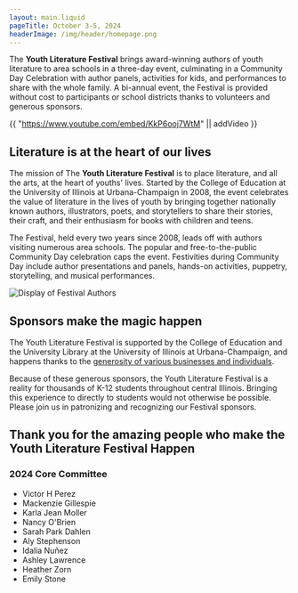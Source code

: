 ```yaml
---
layout: main.liquid
pageTitle: October 3-5, 2024
headerImage: /img/header/homepage.png
---
```

The **Youth Literature Festival** brings award-winning authors of youth literature to area schools in a three-day event, culminating in a Community Day Celebration with author panels, activities for kids, and performances to share with the whole family. A bi-annual event, the Festival is provided without cost to participants or school districts thanks to volunteers and generous sponsors.  


{{ "https://www.youtube.com/embed/KkP6ooj7WtM" || addVideo }}


## Literature is at the heart of our lives

The mission of The **Youth Literature Festival** is to place literature, and all the arts, at the heart of youths' lives. Started by the College of Education at the University of Illinois at Urbana-Champaign in 2008, the event celebrates the value of literature in the lives of youth by bringing together nationally known authors, illustrators, poets, and storytellers to share their stories, their craft, and their enthusiasm for books with children and teens.

The Festival, held every two years since 2008, leads off with authors visiting numerous area schools. The popular and free-to-the-public Community Day celebration caps the event. Festivities during Community Day include author presentations and panels, hands-on activities, puppetry, storytelling, and musical performances.

![Display of Festival Authors](/img/home/dsc_0106.jpg)

## Sponsors make the magic happen

The Youth Literature Festival is supported by the College of Education and the University Library at the University of Illinois at Urbana-Champaign, and happens thanks to the [generosity of various businesses and individuals](/sponsors/index.html).

Because of these generous sponsors, the Youth Literature Festival is a reality for thousands of K-12 students throughout central Illinois. Bringing this experience to directly to students would not otherwise be possible. Please join us in patronizing and recognizing our Festival sponsors.

## Thank you for the amazing people who make the Youth Literature Festival Happen

### 2024 Core Committee

* Victor H Perez
* Mackenzie Gillespie
* Karla Jean Moller
* Nancy O'Brien
* Sarah Park Dahlen 
* Aly Stephenson
* Idalia Nuñez
* Ashley Lawrence 
* Heather Zorn
* E﻿mily Stone